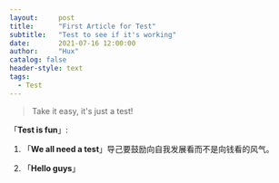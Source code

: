 ```yaml
---
layout:     post
title:      "First Article for Test"
subtitle:   "Test to see if it's working"
date:       2021-07-16 12:00:00
author:     "Hux"
catalog: false
header-style: text
tags:
  - Test
---
```


> Take it easy, it's just a test!


「**Test is fun**」:

1. 「**We all need a test**」导己要鼓励向自我发展看而不是向钱看的风气。

2. 「**Hello guys**」

